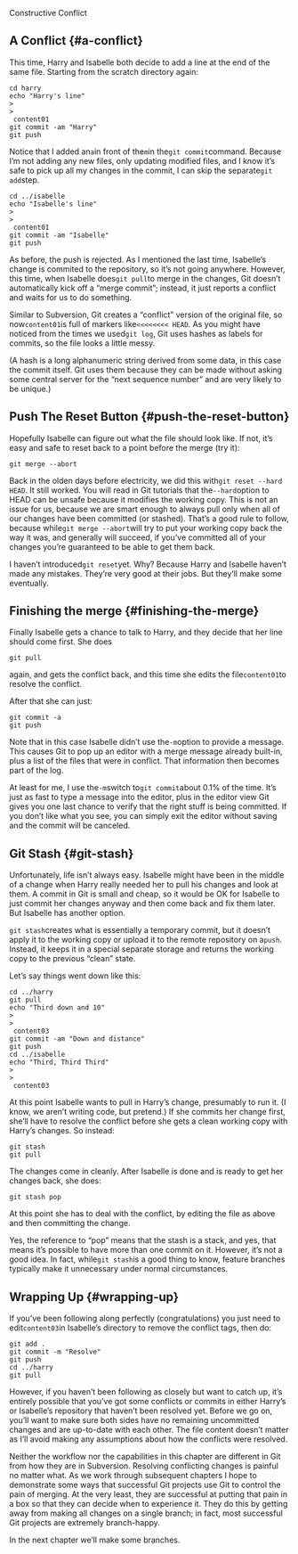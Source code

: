 Constructive Conflict

## A Conflict {#a-conflict}

This time, Harry and Isabelle both decide to add a line at the end of the same file. Starting from the scratch directory again:

```
cd harry
echo "Harry's line" 
>
>
 content01
git commit -am "Harry"
git push

```

Notice that I added an`a`in front of the`m`in the`git commit`command. Because I’m not adding any new files, only updating modified files, and I know it’s safe to pick up all my changes in the commit, I can skip the separate`git add`step.

```
cd ../isabelle
echo "Isabelle's line" 
>
>
 content01
git commit -am "Isabelle"
git push

```

As before, the push is rejected. As I mentioned the last time, Isabelle’s change is commited to the repository, so it’s not going anywhere. However, this time, when Isabelle does`git pull`to merge in the changes, Git doesn’t automatically kick off a “merge commit”; instead, it just reports a conflict and waits for us to do something.

Similar to Subversion, Git creates a “conflict” version of the original file, so now`content01`is full of markers like`<<<<<<<< HEAD`. As you might have noticed from the times we used`git log`, Git uses hashes as labels for commits, so the file looks a little messy.

\(A hash is a long alphanumeric string derived from some data, in this case the commit itself. Git uses them because they can be made without asking some central server for the “next sequence number” and are very likely to be unique.\)

## Push The Reset Button {#push-the-reset-button}

Hopefully Isabelle can figure out what the file should look like. If not, it’s easy and safe to reset back to a point before the merge \(try it\):

```
git merge --abort

```

Back in the olden days before electricity, we did this with`git reset --hard HEAD`. It still worked. You will read in Git tutorials that the`--hard`option to HEAD can be unsafe because it modifies the working copy. This is not an issue for us, because we are smart enough to always pull only when all of our changes have been committed \(or stashed\). That’s a good rule to follow, because while`git merge --abort`will try to put your working copy back the way it was, and generally will succeed, if you’ve committed all of your changes you’re guaranteed to be able to get them back.

I haven’t introduced`git reset`yet. Why? Because Harry and Isabelle haven’t made any mistakes. They’re very good at their jobs. But they’ll make some eventually.

## Finishing the merge {#finishing-the-merge}

Finally Isabelle gets a chance to talk to Harry, and they decide that her line should come first. She does

```
git pull

```

again, and gets the conflict back, and this time she edits the file`content01`to resolve the conflict.

After that she can just:

```
git commit -a
git push

```

Note that in this case Isabelle didn’t use the`-m`option to provide a message. This causes Git to pop up an editor with a merge message already built-in, plus a list of the files that were in conflict. That information then becomes part of the log.

At least for me, I use the`-m`switch to`git commit`about 0.1% of the time. It’s just as fast to type a message into the editor, plus in the editor view Git gives you one last chance to verify that the right stuff is being committed. If you don’t like what you see, you can simply exit the editor without saving and the commit will be canceled.

## Git Stash {#git-stash}

Unfortunately, life isn’t always easy. Isabelle might have been in the middle of a change when Harry really needed her to pull his changes and look at them. A commit in Git is small and cheap, so it would be OK for Isabelle to just commit her changes anyway and then come back and fix them later. But Isabelle has another option.

`git stash`creates what is essentially a temporary commit, but it doesn’t apply it to the working copy or upload it to the remote repository on a`push`. Instead, it keeps it in a special separate storage and returns the working copy to the previous “clean” state.

Let’s say things went down like this:

```
cd ../harry
git pull
echo "Third down and 10" 
>
>
 content03
git commit -am "Down and distance"
git push
cd ../isabelle
echo "Third, Third Third" 
>
>
 content03

```

At this point Isabelle wants to pull in Harry’s change, presumably to run it. \(I know, we aren’t writing code, but pretend.\) If she commits her change first, she’ll have to resolve the conflict before she gets a clean working copy with Harry’s changes. So instead:

```
git stash
git pull

```

The changes come in cleanly. After Isabelle is done and is ready to get her changes back, she does:

```
git stash pop

```

At this point she has to deal with the conflict, by editing the file as above and then committing the change.

Yes, the reference to “pop” means that the stash is a stack, and yes, that means it’s possible to have more than one commit on it. However, it’s not a good idea. In fact, while`git stash`is a good thing to know, feature branches typically make it unnecessary under normal circumstances.

## Wrapping Up {#wrapping-up}

If you’ve been following along perfectly \(congratulations\) you just need to edit`content03`in Isabelle’s directory to remove the conflict tags, then do:

```
git add .
git commit -m "Resolve"
git push
cd ../harry
git pull

```

However, if you haven’t been following as closely but want to catch up, it’s entirely possible that you’ve got some conflicts or commits in either Harry’s or Isabelle’s repository that haven’t been resolved yet. Before we go on, you’ll want to make sure both sides have no remaining uncommitted changes and are up-to-date with each other. The file content doesn’t matter as I’ll avoid making any assumptions about how the conflicts were resolved.

Neither the workflow nor the capabilities in this chapter are different in Git from how they are in Subversion. Resolving conflicting changes is painful no matter what. As we work through subsequent chapters I hope to demonstrate some ways that successful Git projects use Git to control the pain of merging. At the very least, they are successful at putting that pain in a box so that they can decide when to experience it. They do this by getting away from making all changes on a single branch; in fact, most successful Git projects are extremely branch-happy.

In the next chapter we’ll make some branches.

